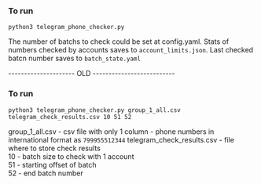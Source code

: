 ### To run 
```
python3 telegram_phone_checker.py
```
  
The number of batchs to check could be set at config.yaml. Stats of numbers checked by accounts saves to `account_limits.json`. Last checked batcn number saves to `batch_state.yaml`
  
--------------------- OLD --------------------------
### To run 
```
python3 telegram_phone_checker.py group_1_all.csv telegram_check_results.csv 10 51 52
```
group_1_all.csv - csv file with only 1 column - phone numbers in international format as `799955512344`
telegram_check_results.csv - file where to store check results  
10 - batch size to check with 1 account  
51 - starting offset of batch  
52 - end batch number  
